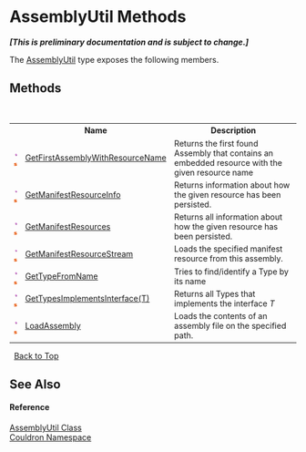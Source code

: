 # AssemblyUtil Methods
 _**\[This is preliminary documentation and is subject to change.\]**_

The <a href="T_Couldron_AssemblyUtil">AssemblyUtil</a> type exposes the following members.


## Methods
&nbsp;<table><tr><th></th><th>Name</th><th>Description</th></tr><tr><td>![Public method](media/pubmethod.gif "Public method")![Static member](media/static.gif "Static member")</td><td><a href="M_Couldron_AssemblyUtil_GetFirstAssemblyWithResourceName">GetFirstAssemblyWithResourceName</a></td><td>
Returns the first found Assembly that contains an embedded resource with the given resource name</td></tr><tr><td>![Public method](media/pubmethod.gif "Public method")![Static member](media/static.gif "Static member")</td><td><a href="M_Couldron_AssemblyUtil_GetManifestResourceInfo">GetManifestResourceInfo</a></td><td>
Returns information about how the given resource has been persisted.</td></tr><tr><td>![Public method](media/pubmethod.gif "Public method")![Static member](media/static.gif "Static member")</td><td><a href="M_Couldron_AssemblyUtil_GetManifestResources">GetManifestResources</a></td><td>
Returns all information about how the given resource has been persisted.</td></tr><tr><td>![Public method](media/pubmethod.gif "Public method")![Static member](media/static.gif "Static member")</td><td><a href="M_Couldron_AssemblyUtil_GetManifestResourceStream">GetManifestResourceStream</a></td><td>
Loads the specified manifest resource from this assembly.</td></tr><tr><td>![Public method](media/pubmethod.gif "Public method")![Static member](media/static.gif "Static member")</td><td><a href="M_Couldron_AssemblyUtil_GetTypeFromName">GetTypeFromName</a></td><td>
Tries to find/identify a Type by its name</td></tr><tr><td>![Public method](media/pubmethod.gif "Public method")![Static member](media/static.gif "Static member")</td><td><a href="M_Couldron_AssemblyUtil_GetTypesImplementsInterface__1">GetTypesImplementsInterface(T)</a></td><td>
Returns all Types that implements the interface *T*</td></tr><tr><td>![Public method](media/pubmethod.gif "Public method")![Static member](media/static.gif "Static member")</td><td><a href="M_Couldron_AssemblyUtil_LoadAssembly">LoadAssembly</a></td><td>
Loads the contents of an assembly file on the specified path.</td></tr></table>&nbsp;
<a href="#assemblyutil-methods">Back to Top</a>

## See Also


#### Reference
<a href="T_Couldron_AssemblyUtil">AssemblyUtil Class</a><br /><a href="N_Couldron">Couldron Namespace</a><br />